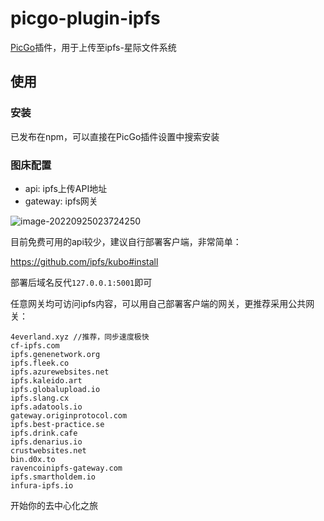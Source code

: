 # picgo-plugin-ipfs

[PicGo](https://github.com/Molunerfinn/PicGo)插件，用于上传至ipfs-星际文件系统

## 使用

### 安装

已发布在npm，可以直接在PicGo插件设置中搜索安装

### 图床配置

- api: ipfs上传API地址
- gateway: ipfs网关

![image-20220925023724250](https://4everland.xyz/ipfs/Qmf9UJKprr9UDoYFTqhhcrzu6iUBXtqkqauWxcujwTb4ga)

目前免费可用的api较少，建议自行部署客户端，非常简单：

https://github.com/ipfs/kubo#install

部署后域名反代`127.0.0.1:5001`即可

任意网关均可访问ipfs内容，可以用自己部署客户端的网关，更推荐采用公共网关：

```
4everland.xyz //推荐，同步速度极快
cf-ipfs.com
ipfs.genenetwork.org
ipfs.fleek.co
ipfs.azurewebsites.net
ipfs.kaleido.art
ipfs.globalupload.io
ipfs.slang.cx
ipfs.adatools.io
gateway.originprotocol.com
ipfs.best-practice.se
ipfs.drink.cafe
ipfs.denarius.io        
crustwebsites.net
bin.d0x.to
ravencoinipfs-gateway.com
ipfs.smartholdem.io
infura-ipfs.io
```

开始你的去中心化之旅
